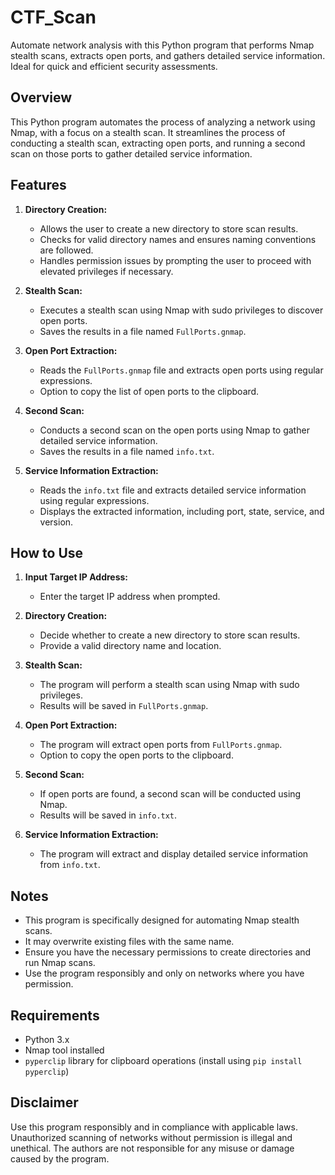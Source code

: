 # CTF_Scan
Automate network analysis with this Python program that performs Nmap stealth scans, extracts open ports, and gathers detailed service information. Ideal for quick and efficient security assessments.

## Overview
This Python program automates the process of analyzing a network using Nmap, with a focus on a stealth scan. It streamlines the process of conducting a stealth scan, extracting open ports, and running a second scan on those ports to gather detailed service information.

## Features
1. **Directory Creation:**
   - Allows the user to create a new directory to store scan results.
   - Checks for valid directory names and ensures naming conventions are followed.
   - Handles permission issues by prompting the user to proceed with elevated privileges if necessary.

2. **Stealth Scan:**
   - Executes a stealth scan using Nmap with sudo privileges to discover open ports.
   - Saves the results in a file named `FullPorts.gnmap`.

3. **Open Port Extraction:**
   - Reads the `FullPorts.gnmap` file and extracts open ports using regular expressions.
   - Option to copy the list of open ports to the clipboard.

4. **Second Scan:**
   - Conducts a second scan on the open ports using Nmap to gather detailed service information.
   - Saves the results in a file named `info.txt`.

5. **Service Information Extraction:**
   - Reads the `info.txt` file and extracts detailed service information using regular expressions.
   - Displays the extracted information, including port, state, service, and version.

## How to Use
1. **Input Target IP Address:**
   - Enter the target IP address when prompted.

2. **Directory Creation:**
   - Decide whether to create a new directory to store scan results.
   - Provide a valid directory name and location.

3. **Stealth Scan:**
   - The program will perform a stealth scan using Nmap with sudo privileges.
   - Results will be saved in `FullPorts.gnmap`.

4. **Open Port Extraction:**
   - The program will extract open ports from `FullPorts.gnmap`.
   - Option to copy the open ports to the clipboard.

5. **Second Scan:**
   - If open ports are found, a second scan will be conducted using Nmap.
   - Results will be saved in `info.txt`.

6. **Service Information Extraction:**
   - The program will extract and display detailed service information from `info.txt`.

## Notes
- This program is specifically designed for automating Nmap stealth scans.
- It may overwrite existing files with the same name.
- Ensure you have the necessary permissions to create directories and run Nmap scans.
- Use the program responsibly and only on networks where you have permission.

## Requirements
- Python 3.x
- Nmap tool installed
- `pyperclip` library for clipboard operations (install using `pip install pyperclip`)

## Disclaimer
Use this program responsibly and in compliance with applicable laws. Unauthorized scanning of networks without permission is illegal and unethical. The authors are not responsible for any misuse or damage caused by the program.
